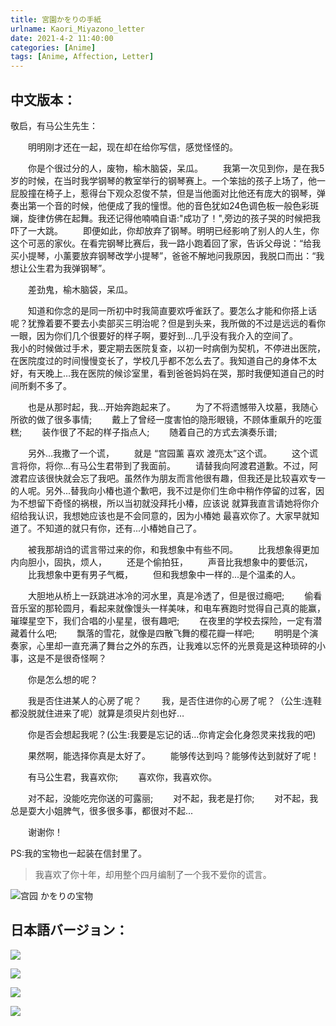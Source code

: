 ```yaml
---
title: 宮園かをりの手紙
urlname: Kaori_Miyazono_letter
date: 2021-4-2 11:40:00
categories: [Anime]
tags: [Anime, Affection, Letter]
---
```


## 中文版本：

敬启，有马公生先生：

&emsp;&emsp;明明刚才还在一起，现在却在给你写信，感觉怪怪的。  

&emsp;&emsp;你是个很过分的人，废物，榆木脑袋，呆瓜。
&emsp;&emsp;我第一次见到你，是在我5岁的时候，在当时我学钢琴的教室举行的钢琴赛上。一个笨拙的孩子上场了，他一屁股撞在椅子上，惹得台下观众忍俊不禁，但是当他面对比他还有庞大的钢琴，弹奏出第一个音的时候，他便成了我的憧憬。他的音色犹如24色调色板一般色彩斑斓，旋律仿佛在起舞。我还记得他喃喃自语:"成功了！",旁边的孩子哭的时候把我吓了一大跳。
&emsp;&emsp;即便如此，你却放弃了钢琴。明明已经影响了别人的人生，你这个可恶的家伙。在看完钢琴比赛后，我一路小跑着回了家，告诉父母说：“给我买小提琴，小薰要放弃钢琴改学小提琴”，爸爸不解地问我原因，我脱口而出：“我想让公生君为我弹钢琴”。  

<!-- more -->

&emsp;&emsp;差劲鬼，榆木脑袋，呆瓜。  

&emsp;&emsp;知道和你念的是同一所初中时我简直要欢呼雀跃了。要怎么才能和你搭上话呢？犹豫着要不要去小卖部买三明治呢？但是到头来，我所做的不过是远远的看你一眼，因为你们几个很要好的样子啊，要好到…几乎没有我介入的空间了。
&emsp;&emsp;我小的时候做过手术，要定期去医院复查，以初一时病倒为契机，不停进出医院，在医院度过的时间慢慢变长了，学校几乎都不怎么去了。我知道自己的身体不太好，有天晚上…我在医院的候诊室里，看到爸爸妈妈在哭，那时我便知道自己的时间所剩不多了。

&emsp;&emsp;也是从那时起，我...开始奔跑起来了。
&emsp;&emsp;为了不将遗憾带入坟墓，我随心所欲的做了很多事情;
&emsp;&emsp;戴上了曾经一度害怕的隐形眼镜，不顾体重飙升的吃蛋糕;
&emsp;&emsp;装作很了不起的样子指点人;
&emsp;&emsp;随着自己的方式去演奏乐谱;

&emsp;&emsp;另外...我撒了一个谎，
&emsp;&emsp;就是 “宫园薰 喜欢 渡亮太”这个谎。
&emsp;&emsp;这个谎言将你，将你...有马公生君带到了我面前。
&emsp;&emsp;请替我向阿渡君道歉。不过，阿渡君应该很快就会忘了我吧。虽然作为朋友而言他很有趣，但我还是比较喜欢专一的人呢。另外...替我向小椿也道个歉吧，我不过是你们生命中稍作停留的过客，因为不想留下奇怪的祸根，所以当初就没拜托小椿，应该说 就算我直言请她将你介绍给我认识，我想她应该也是不会同意的，因为小椿她 最喜欢你了。大家早就知道了。不知道的就只有你，还有...小椿她自己了。

&emsp;&emsp;被我那胡诌的谎言带过来的你，和我想象中有些不同。
&emsp;&emsp;比我想象得更加内向胆小，固执，烦人，
&emsp;&emsp;还是个偷拍狂，
&emsp;&emsp;声音比我想象中的要低沉，
&emsp;&emsp;比我想象中更有男子气概，
&emsp;&emsp;但和我想象中一样的...是个温柔的人。

&emsp;&emsp;大胆地从桥上一跃跳进冰冷的河水里，真是冷透了，但是很过瘾吧;
&emsp;&emsp;偷看音乐室的那轮圆月，看起来就像馒头一样美味，和电车赛跑时觉得自己真的能赢，璀璨星空下，我们合唱的小星星，很有趣吧;
&emsp;&emsp;在夜里的学校去探险，一定有潜藏着什么吧;
&emsp;&emsp;飘落的雪花，就像是四散飞舞的樱花瓣一样吧;
&emsp;&emsp;明明是个演奏家，心里却一直充满了舞台之外的东西，让我难以忘怀的光景竟是这种琐碎的小事，这是不是很奇怪啊？

&emsp;&emsp;你是怎么想的呢？

&emsp;&emsp;我是否住进某人的心房了呢？
&emsp;&emsp;我，是否住进你的心房了呢？（公生:连鞋都没脱就住进来了呢）就算是须臾片刻也好…

&emsp;&emsp;你是否会想起我呢？(公生:我要是忘记的话…你肯定会化身怨灵来找我的吧)

&emsp;&emsp;果然啊，能选择你真是太好了。
&emsp;&emsp;能够传达到吗？能够传达到就好了呢！

&emsp;&emsp;有马公生君，我喜欢你;
&emsp;&emsp;喜欢你，我喜欢你。

&emsp;&emsp;对不起，没能吃完你送的可露丽;
&emsp;&emsp;对不起，我老是打你;
&emsp;&emsp;对不起，我总是耍大小姐脾气，很多很多事，都很对不起...

&emsp;&emsp;谢谢你！

PS:我的宝物也一起装在信封里了。

> 我喜欢了你十年，却用整个四月编制了一个我不爱你的谎言。

![宫园 かをりの宝物](https://picgo-1301748200.cos.ap-chengdu.myqcloud.com/宮園_かをりの宝物.png)

## 日本語バージョン：

![](https://picgo-1301748200.cos.ap-chengdu.myqcloud.com/1.jfif)

![](https://picgo-1301748200.cos.ap-chengdu.myqcloud.com/2.jfif)

![](https://picgo-1301748200.cos.ap-chengdu.myqcloud.com/3.jfif)

![](https://picgo-1301748200.cos.ap-chengdu.myqcloud.com/4.jfif)

